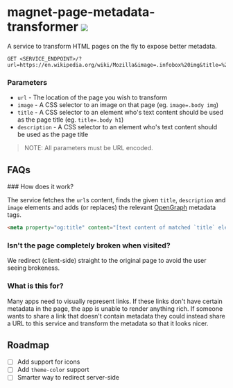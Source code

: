 # magnet-page-metadata-transformer ![](https://travis-ci.org/mozilla-magnet/magnet-page-metadata-transformer.svg)

A service to transform HTML pages on the fly to expose better metadata.

```
GET <SERVICE_ENDPOINT>/?url=https://en.wikipedia.org/wiki/Mozilla&image=.infobox%20img&title=%23firstHeading
```

### Parameters

- `url` - The location of the page you wish to transform
- `image` - A CSS selector to an image on that page (eg. `image=.body img`)
- `title` - A CSS selector to an element who's text content should be used as the page title (eg. `title=.body h1`)
- `description` - A CSS selector to an element who's text content should be used as the page title

> NOTE: All parameters must be URL encoded.

## FAQs

### How does it work?

The service fetches the `url`s content, finds the given `title`, `description` and `image` elements and adds (or replaces) the relevant [OpenGraph](http://ogp.me/) metadata tags.

```html
<meta property="og:title" content="[text content of matched `title` element]" />
```

### Isn't the page completely broken when visited?

We redirect (client-side) straight to the original page to avoid the user seeing brokeness.

### What is this for?

Many apps need to visually represent links. If these links don't have certain metadata in the page, the app is unable to render anything rich. If someone wants to share a link that doesn't contain metadata they could instead share a URL to this service and transform the metadata so that it looks nicer.

## Roadmap

- [ ] Add support for icons
- [ ] Add `theme-color` support
- [ ] Smarter way to redirect server-side
